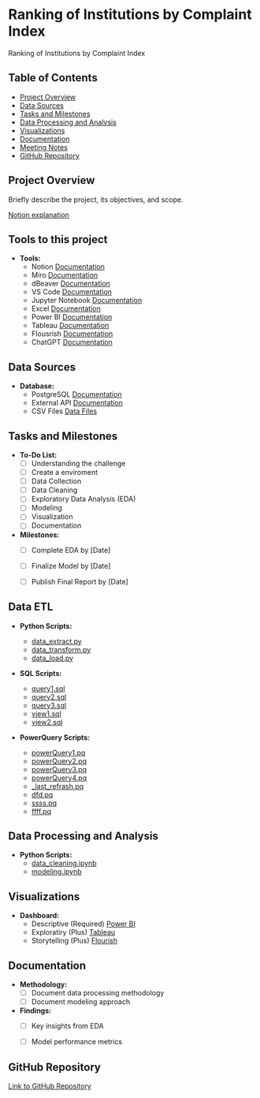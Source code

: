 #  Ranking of Institutions by Complaint Index
 Ranking of Institutions by Complaint Index

## Table of Contents

- [Project Overview](#project-overview)
- [Data Sources](#data-sources)
- [Tasks and Milestones](#tasks-and-milestones)
- [Data Processing and Analysis](#data-processing-and-analysis)
- [Visualizations](#visualizations)
- [Documentation](#documentation)
- [Meeting Notes](#meeting-notes)
- [GitHub Repository](#github-repository)

## Project Overview

Briefly describe the project, its objectives, and scope.

[Notion explanation](https://fate-sponge-ae3.notion.site/TURNKEY_CHALLENGE-6db9e04b195d4545a737abedbe4d5c1e?pvs=4)

## Tools to this project

- **Tools:**
  - Notion [Documentation](https://www.notion.so/help/guides/what-is-notion)
  - Miro [Documentation](https://miro.com/about/)
  - dBeaver [Documentation](https://dbeaver.io/about/)
  - VS Code [Documentation](https://code.visualstudio.com/docs)
  - Jupyter Notebook [Documentation](https://docs.jupyter.org/en/latest/)
  - Excel [Documentation](https://support.microsoft.com/en-us/excel)
  - Power BI [Documentation](https://learn.microsoft.com/en-us/power-bi/fundamentals/power-bi-overvi)
  - Tableau [Documentation](https://www.tableau.com/products/public)
  - Flousrish [Documentation](https://flourish.studio/)
  - ChatGPT [Documentation](https://openai.com/blog/chatgpt)


## Data Sources

- **Database:**
  - PostgreSQL  [Documentation](https://www.postgresql.org/about/)
  - External API [Documentation](link)
  - CSV Files [Data Files](link)


## Tasks and Milestones

- **To-Do List:**
  - [ ] Understanding the challenge
  - [ ] Create a enviroment
  - [ ] Data Collection
  - [ ] Data Cleaning
  - [ ] Exploratory Data Analysis (EDA)
  - [ ] Modeling
  - [ ] Visualization
  - [ ] Documentation

- **Milestones:**
  - [ ] Complete EDA by [Date]
  - [ ] Finalize Model by [Date]
  - [ ] Publish Final Report by [Date]


## Data ETL

- **Python Scripts:**
  - [data_extract.py](https://github.com/demaxsuelmb/turnkey_challenge/blob/main/etl/python/extract.py)
  - [data_transform.py](https://github.com/demaxsuelmb/turnkey_challenge/blob/main/etl/python/transform.py)
  - [data_load.py](https://github.com/demaxsuelmb/turnkey_challenge/blob/main/etl/python/load.py)
  
- **SQL Scripts:**
  - [query1.sql](https://github.com/demaxsuelmb/turnkey_challenge/blob/main/etl/sql/query1.sql)
  - [query2.sql](https://github.com/demaxsuelmb/turnkey_challenge/blob/main/etl/sql/query2.sql)
  - [query3.sql](https://github.com/demaxsuelmb/turnkey_challenge/blob/main/etl/sql/query3.sql)
  - [view1.sql](https://github.com/demaxsuelmb/turnkey_challenge/blob/main/etl/sql/view1.sql)
  - [view2.sql](https://github.com/demaxsuelmb/turnkey_challenge/blob/main/etl/sql/view2.sql)

- **PowerQuery Scripts:**
  - [powerQuery1.pq](https://github.com/demaxsuelmb/turnkey_challenge/blob/main/etl/powerQuery/Dimensions/powerQuery1.pq)
  - [powerQuery2.pq](https://github.com/demaxsuelmb/turnkey_challenge/blob/main/etl/powerQuery/Dimensions/powerQuery2.pq)
  - [powerQuery3.pq](https://github.com/demaxsuelmb/turnkey_challenge/blob/main/etl/powerQuery/Dimensions/powerQuery3.pq)
  - [powerQuery4.pq](https://github.com/demaxsuelmb/turnkey_challenge/blob/main/etl/powerQuery/Dimensions/powerQuery4.pq)
  - [_last_refrash.pq](https://github.com/demaxsuelmb/turnkey_challenge/blob/main/etl/powerQuery/Dimensions/_last_refresh_.pq)
  - [dfd.pq](https://github.com/demaxsuelmb/turnkey_challenge/blob/main/etl/powerQuery/Dimensions/.pq)
  - [ssss.pq](https://github.com/demaxsuelmb/turnkey_challenge/blob/main/etl/powerQuery/Dimensions/.pq)
  - [ffff.pq](https://github.com/demaxsuelmb/turnkey_challenge/blob/main/etl/powerQuery/Dimensions/.pq)


## Data Processing and Analysis

- **Python Scripts:**
  - [data_cleaning.ipynb](link)
  - [modeling.ipynb](link)


## Visualizations

- **Dashboard:**
  - Descriptive (Required) [Power BI](link)
  - Exploratiry (Plus) [Tableau](link)
  - Storytelling (Plus) [Flourish](link)

## Documentation

- **Methodology:**
  - [ ] Document data processing methodology
  - [ ] Document modeling approach

- **Findings:**
  - [ ] Key insights from EDA
  - [ ] Model performance metrics


## GitHub Repository

[Link to GitHub Repository](https://github.com/demaxsuelmb/turnkey_challenge?tab=readme-ov-file#visualizations)
